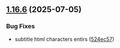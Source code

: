 ## [1.16.6](https://github.com/strumok-app/strumok/compare/v1.16.5...v1.16.6) (2025-07-05)


### Bug Fixes

* subtitle html characters entirs ([524ec57](https://github.com/strumok-app/strumok/commit/524ec57ccfcecfb8d9d1ee6473554016164e4004))



